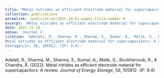 ```yaml
---
title: "Metal nitrides as efficient electrode material for supercapacitors"
collection: publications
permalink: /publication/2015-10-01-paper-title-number-4
excerpt: 'Metal nitrides as efficient electrode material for supercapacitors.'
date: 2022-12-10
venue: 'Journal 1'
citation: 'Adalati, R., Sharma, M., Sharma, S., Kumar, A., Malik, G., Boukherroub, R., & Chandra, R. (2022).
Metal nitrides as efficient electrode material for supercapacitors: A review. <i>Journal of Energy
Storage</i>, 56, 105912. (IF: 9.4).'
---
```

Adalati, R., Sharma, M., Sharma, S., Kumar, A., Malik, G., Boukherroub, R., & Chandra, R. (2022).
Metal nitrides as efficient electrode material for supercapacitors: A review. <i>Journal of Energy
Storage</i>, 56, 105912. (IF: 9.4)